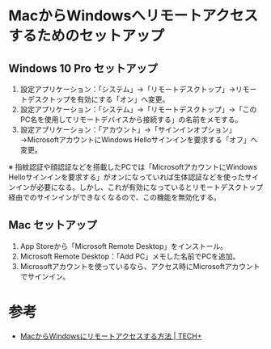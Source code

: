 # MacからWindowsへリモートアクセスするためのセットアップ

## Windows 10 Pro セットアップ

1. 設定アプリケーション：「システム」→「リモートデスクトップ」→リモートデスクトップを有効にする「オン」へ変更。
2. 設定アプリケーション：「システム」→「リモートデスクトップ」→「このPC名を使用してリモートデバイスから接続する」の名前をメモする。
3. 設定アプリケーション：「アカウント」→「サインインオプション」→MicrosoftアカウントにWindows Helloサインインを要求する「オフ」へ変更。

※ 指紋認証や顔認証などを搭載したPCでは「MicrosoftアカウントにWindows Helloサインインを要求する」がオンになっていれば生体認証などを使ったサインインが必要になる。しかし、これが有効になっているとリモートデスクトップ経由でのサインインができなくなるので、この機能を無効化する。

## Mac セットアップ

1. App Storeから「Microsoft Remote Desktop」をインストール。
2. Microsoft Remote Desktop：「Add PC」メモした名前でPCを追加。
3. Microsoftアカウントを使っているなら、アクセス時にMicrosoftアカウントでサインイン。

# 参考

- [MacからWindowsにリモートアクセスする方法 \| TECH\+](https://news.mynavi.jp/article/20210809-1930656/)

